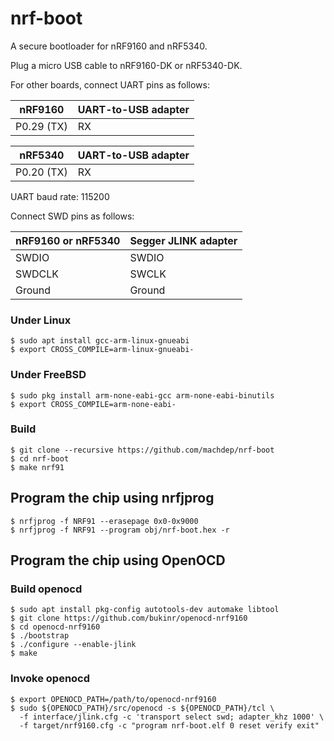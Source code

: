 # nrf-boot

A secure bootloader for nRF9160 and nRF5340.

Plug a micro USB cable to nRF9160-DK or nRF5340-DK.

For other boards, connect UART pins as follows:

| nRF9160           | UART-to-USB adapter  |
| ----------------- | -------------------- |
| P0.29 (TX)        | RX                   |

| nRF5340           | UART-to-USB adapter  |
| ----------------- | -------------------- |
| P0.20 (TX)        | RX                   |

UART baud rate: 115200

Connect SWD pins as follows:

| nRF9160 or nRF5340 | Segger JLINK adapter |
| ------------------ | -------------------- |
| SWDIO              | SWDIO                |
| SWDCLK             | SWCLK                |
| Ground             | Ground               |

### Under Linux
    $ sudo apt install gcc-arm-linux-gnueabi
    $ export CROSS_COMPILE=arm-linux-gnueabi-

### Under FreeBSD
    $ sudo pkg install arm-none-eabi-gcc arm-none-eabi-binutils
    $ export CROSS_COMPILE=arm-none-eabi-

### Build
    $ git clone --recursive https://github.com/machdep/nrf-boot
    $ cd nrf-boot
    $ make nrf91

## Program the chip using nrfjprog
    $ nrfjprog -f NRF91 --erasepage 0x0-0x9000
    $ nrfjprog -f NRF91 --program obj/nrf-boot.hex -r

## Program the chip using OpenOCD

### Build openocd
    $ sudo apt install pkg-config autotools-dev automake libtool
    $ git clone https://github.com/bukinr/openocd-nrf9160
    $ cd openocd-nrf9160
    $ ./bootstrap
    $ ./configure --enable-jlink
    $ make

### Invoke openocd
    $ export OPENOCD_PATH=/path/to/openocd-nrf9160
    $ sudo ${OPENOCD_PATH}/src/openocd -s ${OPENOCD_PATH}/tcl \
      -f interface/jlink.cfg -c 'transport select swd; adapter_khz 1000' \
      -f target/nrf9160.cfg -c "program nrf-boot.elf 0 reset verify exit"
